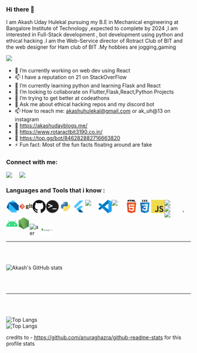 ### Hi there 👋
   I am Akash Uday Hulekal pursuing my B.E in Mechanical engineering  at  Bangalore Institute of Technology ,expected to complete by 2024 ,I am interested in Full-Stack development , bot development using python and ethical hacking .I am the Web-Service director of Rotract Club of BIT and the web designer for Ham club of BIT .My hobbies are jogging,gaming 
   
   ![](https://visitor-badge.glitch.me/badge?page_id=akashgreninja.akashgreninja&left_text=MyPageVisitors)

- 🔭 I’m currently working on web dev using React
- 📫 I have a reputation on 21 on StackOverFlow
- 🌱 I’m currently learning python and learning Flask and React
- 👯 I’m looking to collaborate on Flutter,Flask,React,Python Projects
- 👯 I’m trying to get better at codeathons
- 💬 Ask me about ethical hacking repos and my discord bot
- 📫 How to reach me: akashuhulekal@gmail.com or ak_uh@13 on instagram
- 📱 https://akashudayblogs.me/
- 📱 https://www.rotaractbit3190.co.in/
- 📱 https://top.gg/bot/846282882716663820
- ⚡ Fun fact: Most of the fun facts floating around are fake


### Connect with me:
[<img align="left" width="36" src="https://cdn.jsdelivr.net/npm/simple-icons@v3/icons/linkedin.svg" />](https://www.linkedin.com/in/akash-uday-6a0b52224/)
[<img align="left" width="36" src="https://cdn.jsdelivr.net/npm/simple-icons@v3/icons/instagram.svg" />](https://www.instagram.com/ak_uh13//)


<br/>

### Languages and Tools that i know :
<img align="left" width="36" src="https://raw.githubusercontent.com/github/explore/80688e429a7d4ef2fca1e82350fe8e3517d3494d/topics/dart/dart.png" />
<img align="left" width="36" src="https://raw.githubusercontent.com/github/explore/80688e429a7d4ef2fca1e82350fe8e3517d3494d/topics/git/git.png" />
<img align="left" width="36" src="https://raw.githubusercontent.com/github/explore/78df643247d429f6cc873026c0622819ad797942/topics/github/github.png" />
<img align="left" width="36" src="https://raw.githubusercontent.com/github/explore/80688e429a7d4ef2fca1e82350fe8e3517d3494d/topics/terminal/terminal.png" />
<img align="left" width="36" src="https://raw.githubusercontent.com/github/explore/80688e429a7d4ef2fca1e82350fe8e3517d3494d/topics/python/python.png" />
<img align="left" width="36" src="https://raw.githubusercontent.com/github/explore/80688e429a7d4ef2fca1e82350fe8e3517d3494d/topics/flutter/flutter.png" />
<img align="left" width="36" src="https://firebase.google.com/downloads/brand-guidelines/PNG/logo-logomark.png" />
<img align="left" width="36" src="https://raw.githubusercontent.com/github/explore/80688e429a7d4ef2fca1e82350fe8e3517d3494d/topics/visual-studio-code/visual-studio-code.png" />
<img align="left" width="36" src="https://p1.hiclipart.com/preview/736/783/702/macos-app-icons-android-studio-png-icon.jpg" />
<img align="left" width="36" src="https://raw.githubusercontent.com/github/explore/80688e429a7d4ef2fca1e82350fe8e3517d3494d/topics/html/html.png" />
<img align="left" width="36" src="https://raw.githubusercontent.com/github/explore/80688e429a7d4ef2fca1e82350fe8e3517d3494d/topics/css/css.png" />
<img align="left" width="36" src="https://raw.githubusercontent.com/github/explore/80688e429a7d4ef2fca1e82350fe8e3517d3494d/topics/javascript/javascript.png" />
<img align="left" width="38" src="https://cdn.freebiesupply.com/logos/large/2x/pug-logo-png-transparent.png" />
<img align="left" width="38" src="https://w7.pngwing.com/pngs/166/342/png-transparent-flask-python-bottle-web-framework-web-application-flask-white-monochrome-shoe.png" />
<img align="left" width="50" src="https://quintagroup.com/cms/python/images/jinja2.png/@@images/image.png" />
<img align="left" alt="React" width="32px" src="https://raw.githubusercontent.com/github/explore/80688e429a7d4ef2fca1e82350fe8e3517d3494d/topics/android/android.png" />
<img align="left" alt="Node.js" width="32px" src="https://raw.githubusercontent.com/github/explore/80688e429a7d4ef2fca1e82350fe8e3517d3494d/topics/nodejs/nodejs.png" />

<br/>,
<div/>
<br/>

<img align="left" alt="aer" width="32px" src="https://cdn.freebiesupply.com/logos/large/2x/react-1-logo-png-transparent.png"/>
<img align="left" alt="MongoDB" width="32px" src="https://raw.githubusercontent.com/github/explore/80688e429a7d4ef2fca1e82350fe8e3517d3494d/topics/mongodb/mongodb.png" />










<br />
<br />

-----
<br />
<br />


![Akash's GitHub stats](https://github-readme-stats.vercel.app/api?username=akashgreninja&hide=prs&count_private=true&show_icons=truee&theme=tokyonight)


<br />
<br />

-----
<br />
<br />

![Top Langs](https://github-readme-stats.vercel.app/api/top-langs/?username=akashgreninja)                            
![Top Langs](https://github-readme-stats.vercel.app/api/top-langs/?username=akashgreninja&layout=compact)


credits to - https://github.com/anuraghazra/github-readme-stats for this profile stats
